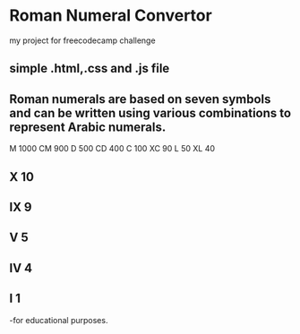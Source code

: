# Roman Numeral Convertor

my project for freecodecamp challenge

## simple .html,.css and .js file

## Roman numerals are based on seven symbols and can be written using various combinations to    represent Arabic numerals.

 M 1000
 CM 900
 D 500
 CD 400
 C 100
 XC 90
 L 50
 XL 40
## X 10
## IX 9
## V 5
## IV 4
## I 1


-for educational purposes.